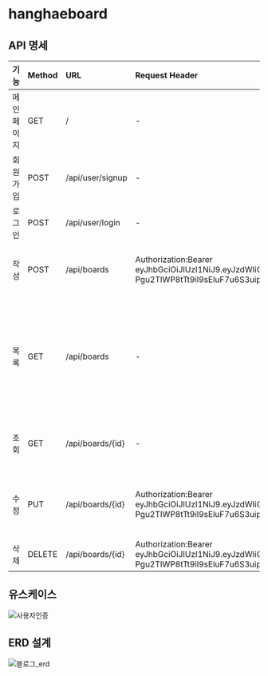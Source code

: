 # hanghaeboard

## API 명세

|기능|Method|URL|Request Header|Request|Response|Response Header|
|:------|:---|:---|:---|:---|:---|:---|
|메인페이지|GET|/|-|index.html|-|-|
|회원가입|POST|/api/user/signup|-|{"username":"godjin12","password":"hyeonjin12"}|{"message": "회원가입 성공","status": "OK","data": null}|-|
|로그인|POST|/api/user/login|-|{"username":"godjin12","password":"hyeonjin12"}|{"message": "로그인 성공","status": "OK","data": null}|Authorization:Bearer eyJhbGciOiJIUzI1NiJ9.eyJzdWIiOiJnb2RqaW4xMiIsImV4cCI6MTY4MTczMjYwNCwiaWF0IjoxNjgxNzI5MDA0fQ.3_-Pgu2TIWP8tTt9il9sEluF7u6S3uipVN-_HyDzVYo|
|작성|POST|/api/boards|Authorization:Bearer eyJhbGciOiJIUzI1NiJ9.eyJzdWIiOiJnb2RqaW4xMiIsImV4cCI6MTY4MTczMjYwNCwiaWF0IjoxNjgxNzI5MDA0fQ.3_-Pgu2TIWP8tTt9il9sEluF7u6S3uipVN-_HyDzVYo|{"username" : "Song12","title" : "아싸1","contents" : "과제성공1"}|{"id": 2,"username": "Song12","title": "아싸12","contents": "과제성공12","createdAt": "2023-04-18T10:40:28.2176221","modifiedAt": "2023-04-18T10:40:28.2176221"}|-|
|목록|GET|/api/boards|-|-|{"message": "list success","status": "OK","data": [{"id": 2,"username": "Song12","title": "아싸12","contents": "과제성공12","createdAt": "2023-04-18T10:40:28.217622","modifiedAt": "2023-04-18T10:40:28.217622"},{"id": 1,"username": "Song12","title": "아싸1","contents": "과제성공1","createdAt": "2023-04-18T10:40:21.280084","modifiedAt": "2023-04-18T10:40:21.280084"}]}|-|
|조회|GET|/api/boards/{id}|-|-|{"id": 1,"username": "Song12","title": "아싸1","contents": "과제성공1","createdAt": "2023-04-18T10:40:21.280084","modifiedAt": "2023-04-18T10:40:21.280084"}|-|
|수정|PUT|/api/boards/{id}|Authorization:Bearer eyJhbGciOiJIUzI1NiJ9.eyJzdWIiOiJnb2RqaW4xMiIsImV4cCI6MTY4MTczMjYwNCwiaWF0IjoxNjgxNzI5MDA0fQ.3_-Pgu2TIWP8tTt9il9sEluF7u6S3uipVN-_HyDzVYo|{"username" : "Song123","title" : "아싸123","contents" : "과제성공123"}|{"id": 1,"username": "Song123","title": "아싸123","contents": "과제성공123","createdAt": "2023-04-18T10:26:09.692325","modifiedAt": "2023-04-18T10:26:09.692325"}|-|
|삭제|DELETE|/api/boards/{id}|Authorization:Bearer eyJhbGciOiJIUzI1NiJ9.eyJzdWIiOiJnb2RqaW4xMiIsImV4cCI6MTY4MTczMjYwNCwiaWF0IjoxNjgxNzI5MDA0fQ.3_-Pgu2TIWP8tTt9il9sEluF7u6S3uipVN-_HyDzVYo|-|{"message": "delete success","status": "OK","data": null}|-|

## 유스케이스
![사용자인증](https://user-images.githubusercontent.com/101760007/232858291-4563bf6b-1b35-4009-a879-ba39690b9203.png)

## ERD 설계

![블로그_erd](https://user-images.githubusercontent.com/47537803/232467599-e293bdc5-34dd-4334-9ae1-f9822d8c0876.PNG)
